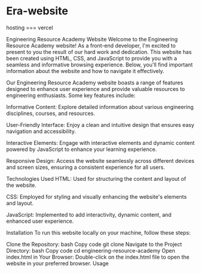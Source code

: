 # Era-website

hosting === vercel


Engineering Resource Academy Website
Welcome to the Engineering Resource Academy website! As a front-end developer, I'm excited to present to you the result of our hard work and dedication. This website has been created using HTML, CSS, and JavaScript to provide you with a seamless and informative browsing experience. Below, you'll find important information about the website and how to navigate it effectively.


Our Engineering Resource Academy website boasts a range of features designed to enhance user experience and provide valuable resources to engineering enthusiasts. Some key features include:

Informative Content: Explore detailed information about various engineering disciplines, courses, and resources.

User-Friendly Interface: Enjoy a clean and intuitive design that ensures easy navigation and accessibility.

Interactive Elements: Engage with interactive elements and dynamic content powered by JavaScript to enhance your learning experience.

Responsive Design: Access the website seamlessly across different devices and screen sizes, ensuring a consistent experience for all users.

Technologies Used
HTML: Used for structuring the content and layout of the website.

CSS: Employed for styling and visually enhancing the website's elements and layout.

JavaScript: Implemented to add interactivity, dynamic content, and enhanced user experience.

Installation
To run this website locally on your machine, follow these steps:

Clone the Repository:
bash
Copy code
git clone <repository-url>
Navigate to the Project Directory:
bash
Copy code
cd engineering-resource-academy
Open index.html in Your Browser:
Double-click on the index.html file to open the website in your preferred browser.
Usage
